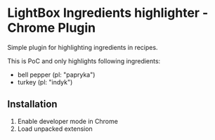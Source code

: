 # LightBox Ingredients highlighter - Chrome Plugin

Simple plugin for highlighting ingredients in recipes.

This is PoC and only highlights following ingredients:
* bell pepper (pl: "papryka")
* turkey (pl: "indyk")

## Installation

1. Enable developer mode in Chrome
2. Load unpacked extension